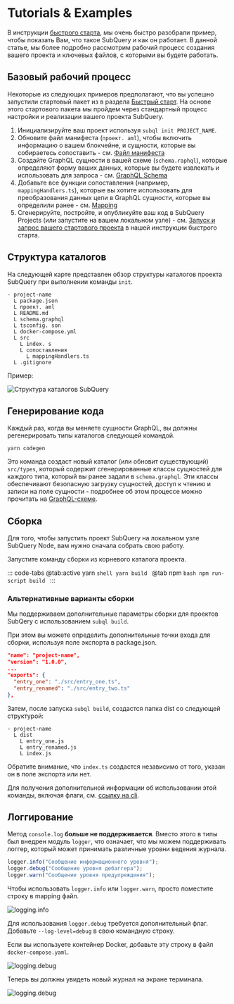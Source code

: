 # Tutorials & Examples

В инструкции [быстрого старта](/quickstart/quickstart-polkadot.md), мы очень быстро разобрали пример, чтобы показать Вам, что такое SubQuery и как он работает. В данной статье, мы более подробно рассмотрим рабочий процесс создания вашего проекта и ключевых файлов, с которыми вы будете работать.

## Базовый рабочий процесс

Некоторые из следующих примеров предполагают, что вы успешно запустили стартовый пакет из в раздела [Быстрый старт](../quickstart/quickstart-polkadot.md). На основе этого стартового пакета мы пройдем через стандартный процесс настройки и реализации вашего проекта SubQuery.

1. Инициализируйте ваш проект используя `subql init PROJECT_NAME`.
2. Обновите файл манифеста (`проект. aml`), чтобы включить информацию о вашем блокчейне, и сущности, которые вы собираетесь сопоставить - см. [Файл манифеста](./manifest.md)
3. Создайте GraphQL сущности в вашей схеме (`schema.raphql`), которые определяют форму ваших данных, которые вы будете извлекать и использовать для запроса - см. [GraphQL Schema](./graphql.md)
4. Добавьте все функции сопоставления (например, `mappingHandlers.ts`), которые вы хотите использовать для преобразования данных цепи в GraphQL сущности, которые вы определили ранее - см. [Mapping](./mapping/polkadot.md)
5. Сгенерируйте, постройте, и опубликуйте ваш код в SubQuery Projects (или запустите на вашем локальном узле) - см. [Запуск и запрос вашего стартового проекта](./quickstart-polkadot.md#running-and-querying-your-starter-project) в нашей инструкции быстрого старта.

## Структура каталогов

На следующей карте представлен обзор структуры каталогов проекта SubQuery при выполнении команды `init`.

```
- project-name
  L package.json
  L проект. aml
  L README.md
  L schema.graphql
  L tsconfig. son
  L docker-compose.yml
  L src
    L index. s
    L сопоставления
      L mappingHandlers.ts
  L .gitignore
```

Пример:

![Структура каталогов SubQuery](/assets/img/subQuery_directory_stucture.png)

## Генерирование кода

Каждый раз, когда вы меняете сущности GraphQL, вы должны регенерировать типы каталогов следующей командой.

```
yarn codegen
```

Это команда создаст новый каталог (или обновит существующий) `src/types`, который содержит сгенерированные классы сущностей для каждого типа, который вы ранее задали в `schema.graphql`. Эти классы обеспечивают безопасную загрузку сущностей, доступ к чтению и записи на поле сущности - подробнее об этом процессе можно прочитать на [GraphQL-схеме](./graphql.md).

## Сборка

Для того, чтобы запустить проект SubQuery на локальном узле SubQuery Node, вам нужно сначала собрать свою работу.

Запустите команду сборки из корневого каталога проекта.

::: code-tabs @tab:active yarn `shell yarn build `
@tab npm `bash npm run-script build ` :::

### Альтернативные варианты сборки

Мы поддерживаем дополнительные параметры сборки для проектов SubQery с использованием `subql build`.

При этом вы можете определить дополнительные точки входа для сборки, используя поле экспорта в package.json.

```json
"name": "project-name",
"version": "1.0.0",
...
"exports": {
  "entry_one": "./src/entry_one.ts",
  "entry_renamed": "./src/entry_two.ts"
},
```

Затем, после запуска `subql build`, создастся папка dist со следующей структурой:

```
- project-name
  L dist
    L entry_one.js
    L entry_renamed.js
    L index.js
```

Обратите внимание, что `index.ts` создастся независимо от того, указан он в поле экспорта или нет.

Для получения дополнительной информации об использовании этой команды, включая флаги, см. [ссылку на cli](https://doc.subquery.network/run_publish/references/#build).

## Логгирование

Метод `console.log` **больше не поддерживается**. Вместо этого в типы был внедрен модуль `logger`, что означает, что мы можем поддерживать логгер, который может принимать различные уровни ведения журнала.

```ts
logger.info("Сообщение информационного уровня");
logger.debug("Сообщение уровня дебаггера");
logger.warn("Сообщение уровня предупреждения");
```

Чтобы использовать `logger.info` или `logger.warn`, просто поместите строку в mapping файл.

![logging.info](/assets/img/logging_info.png)

Для использования `logger.debug` требуется дополнительный флаг. Добавьте `--log-level=debug` в свою командную строку.

Если вы используете контейнер Docker, добавьте эту строку в файл `docker-compose.yaml`.

![logging.debug](/assets/img/logging_debug.png)

Теперь вы должны увидеть новый журнал на экране терминала.

![logging.debug](/assets/img/subquery_logging.png)
